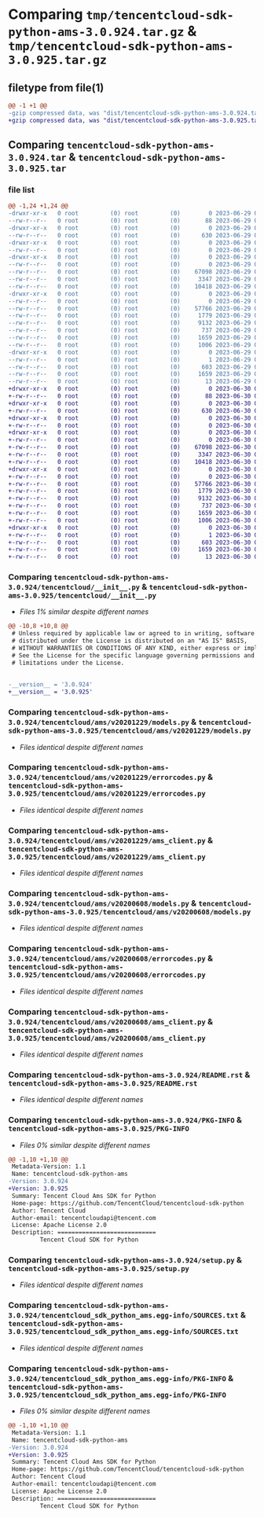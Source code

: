 # Comparing `tmp/tencentcloud-sdk-python-ams-3.0.924.tar.gz` & `tmp/tencentcloud-sdk-python-ams-3.0.925.tar.gz`

## filetype from file(1)

```diff
@@ -1 +1 @@
-gzip compressed data, was "dist/tencentcloud-sdk-python-ams-3.0.924.tar", last modified: Thu Jun 29 00:19:41 2023, max compression
+gzip compressed data, was "dist/tencentcloud-sdk-python-ams-3.0.925.tar", last modified: Fri Jun 30 01:59:14 2023, max compression
```

## Comparing `tencentcloud-sdk-python-ams-3.0.924.tar` & `tencentcloud-sdk-python-ams-3.0.925.tar`

### file list

```diff
@@ -1,24 +1,24 @@
-drwxr-xr-x   0 root         (0) root         (0)        0 2023-06-29 00:19:41.000000 tencentcloud-sdk-python-ams-3.0.924/
--rw-r--r--   0 root         (0) root         (0)       88 2023-06-29 00:19:41.000000 tencentcloud-sdk-python-ams-3.0.924/setup.cfg
-drwxr-xr-x   0 root         (0) root         (0)        0 2023-06-29 00:19:41.000000 tencentcloud-sdk-python-ams-3.0.924/tencentcloud/
--rw-r--r--   0 root         (0) root         (0)      630 2023-06-29 00:19:41.000000 tencentcloud-sdk-python-ams-3.0.924/tencentcloud/__init__.py
-drwxr-xr-x   0 root         (0) root         (0)        0 2023-06-29 00:19:41.000000 tencentcloud-sdk-python-ams-3.0.924/tencentcloud/ams/
--rw-r--r--   0 root         (0) root         (0)        0 2023-06-29 00:19:41.000000 tencentcloud-sdk-python-ams-3.0.924/tencentcloud/ams/__init__.py
-drwxr-xr-x   0 root         (0) root         (0)        0 2023-06-29 00:19:41.000000 tencentcloud-sdk-python-ams-3.0.924/tencentcloud/ams/v20201229/
--rw-r--r--   0 root         (0) root         (0)        0 2023-06-29 00:19:41.000000 tencentcloud-sdk-python-ams-3.0.924/tencentcloud/ams/v20201229/__init__.py
--rw-r--r--   0 root         (0) root         (0)    67098 2023-06-29 00:19:41.000000 tencentcloud-sdk-python-ams-3.0.924/tencentcloud/ams/v20201229/models.py
--rw-r--r--   0 root         (0) root         (0)     3347 2023-06-29 00:19:41.000000 tencentcloud-sdk-python-ams-3.0.924/tencentcloud/ams/v20201229/errorcodes.py
--rw-r--r--   0 root         (0) root         (0)    10418 2023-06-29 00:19:41.000000 tencentcloud-sdk-python-ams-3.0.924/tencentcloud/ams/v20201229/ams_client.py
-drwxr-xr-x   0 root         (0) root         (0)        0 2023-06-29 00:19:41.000000 tencentcloud-sdk-python-ams-3.0.924/tencentcloud/ams/v20200608/
--rw-r--r--   0 root         (0) root         (0)        0 2023-06-29 00:19:41.000000 tencentcloud-sdk-python-ams-3.0.924/tencentcloud/ams/v20200608/__init__.py
--rw-r--r--   0 root         (0) root         (0)    57766 2023-06-29 00:19:41.000000 tencentcloud-sdk-python-ams-3.0.924/tencentcloud/ams/v20200608/models.py
--rw-r--r--   0 root         (0) root         (0)     1779 2023-06-29 00:19:41.000000 tencentcloud-sdk-python-ams-3.0.924/tencentcloud/ams/v20200608/errorcodes.py
--rw-r--r--   0 root         (0) root         (0)     9132 2023-06-29 00:19:41.000000 tencentcloud-sdk-python-ams-3.0.924/tencentcloud/ams/v20200608/ams_client.py
--rw-r--r--   0 root         (0) root         (0)      737 2023-06-29 00:19:41.000000 tencentcloud-sdk-python-ams-3.0.924/README.rst
--rw-r--r--   0 root         (0) root         (0)     1659 2023-06-29 00:19:41.000000 tencentcloud-sdk-python-ams-3.0.924/PKG-INFO
--rw-r--r--   0 root         (0) root         (0)     1006 2023-06-29 00:19:41.000000 tencentcloud-sdk-python-ams-3.0.924/setup.py
-drwxr-xr-x   0 root         (0) root         (0)        0 2023-06-29 00:19:41.000000 tencentcloud-sdk-python-ams-3.0.924/tencentcloud_sdk_python_ams.egg-info/
--rw-r--r--   0 root         (0) root         (0)        1 2023-06-29 00:19:41.000000 tencentcloud-sdk-python-ams-3.0.924/tencentcloud_sdk_python_ams.egg-info/dependency_links.txt
--rw-r--r--   0 root         (0) root         (0)      603 2023-06-29 00:19:41.000000 tencentcloud-sdk-python-ams-3.0.924/tencentcloud_sdk_python_ams.egg-info/SOURCES.txt
--rw-r--r--   0 root         (0) root         (0)     1659 2023-06-29 00:19:41.000000 tencentcloud-sdk-python-ams-3.0.924/tencentcloud_sdk_python_ams.egg-info/PKG-INFO
--rw-r--r--   0 root         (0) root         (0)       13 2023-06-29 00:19:41.000000 tencentcloud-sdk-python-ams-3.0.924/tencentcloud_sdk_python_ams.egg-info/top_level.txt
+drwxr-xr-x   0 root         (0) root         (0)        0 2023-06-30 01:59:14.000000 tencentcloud-sdk-python-ams-3.0.925/
+-rw-r--r--   0 root         (0) root         (0)       88 2023-06-30 01:59:14.000000 tencentcloud-sdk-python-ams-3.0.925/setup.cfg
+drwxr-xr-x   0 root         (0) root         (0)        0 2023-06-30 01:59:14.000000 tencentcloud-sdk-python-ams-3.0.925/tencentcloud/
+-rw-r--r--   0 root         (0) root         (0)      630 2023-06-30 01:59:13.000000 tencentcloud-sdk-python-ams-3.0.925/tencentcloud/__init__.py
+drwxr-xr-x   0 root         (0) root         (0)        0 2023-06-30 01:59:14.000000 tencentcloud-sdk-python-ams-3.0.925/tencentcloud/ams/
+-rw-r--r--   0 root         (0) root         (0)        0 2023-06-30 01:59:13.000000 tencentcloud-sdk-python-ams-3.0.925/tencentcloud/ams/__init__.py
+drwxr-xr-x   0 root         (0) root         (0)        0 2023-06-30 01:59:14.000000 tencentcloud-sdk-python-ams-3.0.925/tencentcloud/ams/v20201229/
+-rw-r--r--   0 root         (0) root         (0)        0 2023-06-30 01:59:13.000000 tencentcloud-sdk-python-ams-3.0.925/tencentcloud/ams/v20201229/__init__.py
+-rw-r--r--   0 root         (0) root         (0)    67098 2023-06-30 01:59:13.000000 tencentcloud-sdk-python-ams-3.0.925/tencentcloud/ams/v20201229/models.py
+-rw-r--r--   0 root         (0) root         (0)     3347 2023-06-30 01:59:13.000000 tencentcloud-sdk-python-ams-3.0.925/tencentcloud/ams/v20201229/errorcodes.py
+-rw-r--r--   0 root         (0) root         (0)    10418 2023-06-30 01:59:13.000000 tencentcloud-sdk-python-ams-3.0.925/tencentcloud/ams/v20201229/ams_client.py
+drwxr-xr-x   0 root         (0) root         (0)        0 2023-06-30 01:59:14.000000 tencentcloud-sdk-python-ams-3.0.925/tencentcloud/ams/v20200608/
+-rw-r--r--   0 root         (0) root         (0)        0 2023-06-30 01:59:13.000000 tencentcloud-sdk-python-ams-3.0.925/tencentcloud/ams/v20200608/__init__.py
+-rw-r--r--   0 root         (0) root         (0)    57766 2023-06-30 01:59:13.000000 tencentcloud-sdk-python-ams-3.0.925/tencentcloud/ams/v20200608/models.py
+-rw-r--r--   0 root         (0) root         (0)     1779 2023-06-30 01:59:13.000000 tencentcloud-sdk-python-ams-3.0.925/tencentcloud/ams/v20200608/errorcodes.py
+-rw-r--r--   0 root         (0) root         (0)     9132 2023-06-30 01:59:13.000000 tencentcloud-sdk-python-ams-3.0.925/tencentcloud/ams/v20200608/ams_client.py
+-rw-r--r--   0 root         (0) root         (0)      737 2023-06-30 01:59:13.000000 tencentcloud-sdk-python-ams-3.0.925/README.rst
+-rw-r--r--   0 root         (0) root         (0)     1659 2023-06-30 01:59:14.000000 tencentcloud-sdk-python-ams-3.0.925/PKG-INFO
+-rw-r--r--   0 root         (0) root         (0)     1006 2023-06-30 01:59:13.000000 tencentcloud-sdk-python-ams-3.0.925/setup.py
+drwxr-xr-x   0 root         (0) root         (0)        0 2023-06-30 01:59:14.000000 tencentcloud-sdk-python-ams-3.0.925/tencentcloud_sdk_python_ams.egg-info/
+-rw-r--r--   0 root         (0) root         (0)        1 2023-06-30 01:59:14.000000 tencentcloud-sdk-python-ams-3.0.925/tencentcloud_sdk_python_ams.egg-info/dependency_links.txt
+-rw-r--r--   0 root         (0) root         (0)      603 2023-06-30 01:59:14.000000 tencentcloud-sdk-python-ams-3.0.925/tencentcloud_sdk_python_ams.egg-info/SOURCES.txt
+-rw-r--r--   0 root         (0) root         (0)     1659 2023-06-30 01:59:14.000000 tencentcloud-sdk-python-ams-3.0.925/tencentcloud_sdk_python_ams.egg-info/PKG-INFO
+-rw-r--r--   0 root         (0) root         (0)       13 2023-06-30 01:59:14.000000 tencentcloud-sdk-python-ams-3.0.925/tencentcloud_sdk_python_ams.egg-info/top_level.txt
```

### Comparing `tencentcloud-sdk-python-ams-3.0.924/tencentcloud/__init__.py` & `tencentcloud-sdk-python-ams-3.0.925/tencentcloud/__init__.py`

 * *Files 1% similar despite different names*

```diff
@@ -10,8 +10,8 @@
 # Unless required by applicable law or agreed to in writing, software
 # distributed under the License is distributed on an "AS IS" BASIS,
 # WITHOUT WARRANTIES OR CONDITIONS OF ANY KIND, either express or implied.
 # See the License for the specific language governing permissions and
 # limitations under the License.
 
 
-__version__ = '3.0.924'
+__version__ = '3.0.925'
```

### Comparing `tencentcloud-sdk-python-ams-3.0.924/tencentcloud/ams/v20201229/models.py` & `tencentcloud-sdk-python-ams-3.0.925/tencentcloud/ams/v20201229/models.py`

 * *Files identical despite different names*

### Comparing `tencentcloud-sdk-python-ams-3.0.924/tencentcloud/ams/v20201229/errorcodes.py` & `tencentcloud-sdk-python-ams-3.0.925/tencentcloud/ams/v20201229/errorcodes.py`

 * *Files identical despite different names*

### Comparing `tencentcloud-sdk-python-ams-3.0.924/tencentcloud/ams/v20201229/ams_client.py` & `tencentcloud-sdk-python-ams-3.0.925/tencentcloud/ams/v20201229/ams_client.py`

 * *Files identical despite different names*

### Comparing `tencentcloud-sdk-python-ams-3.0.924/tencentcloud/ams/v20200608/models.py` & `tencentcloud-sdk-python-ams-3.0.925/tencentcloud/ams/v20200608/models.py`

 * *Files identical despite different names*

### Comparing `tencentcloud-sdk-python-ams-3.0.924/tencentcloud/ams/v20200608/errorcodes.py` & `tencentcloud-sdk-python-ams-3.0.925/tencentcloud/ams/v20200608/errorcodes.py`

 * *Files identical despite different names*

### Comparing `tencentcloud-sdk-python-ams-3.0.924/tencentcloud/ams/v20200608/ams_client.py` & `tencentcloud-sdk-python-ams-3.0.925/tencentcloud/ams/v20200608/ams_client.py`

 * *Files identical despite different names*

### Comparing `tencentcloud-sdk-python-ams-3.0.924/README.rst` & `tencentcloud-sdk-python-ams-3.0.925/README.rst`

 * *Files identical despite different names*

### Comparing `tencentcloud-sdk-python-ams-3.0.924/PKG-INFO` & `tencentcloud-sdk-python-ams-3.0.925/PKG-INFO`

 * *Files 0% similar despite different names*

```diff
@@ -1,10 +1,10 @@
 Metadata-Version: 1.1
 Name: tencentcloud-sdk-python-ams
-Version: 3.0.924
+Version: 3.0.925
 Summary: Tencent Cloud Ams SDK for Python
 Home-page: https://github.com/TencentCloud/tencentcloud-sdk-python
 Author: Tencent Cloud
 Author-email: tencentcloudapi@tencent.com
 License: Apache License 2.0
 Description: ============================
         Tencent Cloud SDK for Python
```

### Comparing `tencentcloud-sdk-python-ams-3.0.924/setup.py` & `tencentcloud-sdk-python-ams-3.0.925/setup.py`

 * *Files identical despite different names*

### Comparing `tencentcloud-sdk-python-ams-3.0.924/tencentcloud_sdk_python_ams.egg-info/SOURCES.txt` & `tencentcloud-sdk-python-ams-3.0.925/tencentcloud_sdk_python_ams.egg-info/SOURCES.txt`

 * *Files identical despite different names*

### Comparing `tencentcloud-sdk-python-ams-3.0.924/tencentcloud_sdk_python_ams.egg-info/PKG-INFO` & `tencentcloud-sdk-python-ams-3.0.925/tencentcloud_sdk_python_ams.egg-info/PKG-INFO`

 * *Files 0% similar despite different names*

```diff
@@ -1,10 +1,10 @@
 Metadata-Version: 1.1
 Name: tencentcloud-sdk-python-ams
-Version: 3.0.924
+Version: 3.0.925
 Summary: Tencent Cloud Ams SDK for Python
 Home-page: https://github.com/TencentCloud/tencentcloud-sdk-python
 Author: Tencent Cloud
 Author-email: tencentcloudapi@tencent.com
 License: Apache License 2.0
 Description: ============================
         Tencent Cloud SDK for Python
```

